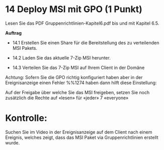 # 14 Deploy MSI mit GPO (1 Punkt)

Lesen Sie das PDF Gruppenrichtlinien-Kapitel6.pdf bis und mit Kapitel 6.5.



**Auftrag**

- 14.1 Erstellen Sie einen Share für die Bereitstellung des zu verteilenden MSI Pakets.

- 14.2 Laden Sie das aktuelle 7-Zip MSI herunter.

- 14.3 Verteilen Sie das 7-Zip MSI auf Ihrem Client in der Domäne



Achtung: Sofern Sie die GPO richtig konfiguriert haben aber in der Ereignisanzeige einen Fehler %%1274 haben dann hilft diese Einstellung: 



Auf der Freigabe über welche Sie das MSI freigeben, setzen Sie noch zusätzlich die Rechte auf «lesen» für «jeder» 7 «everyone»





# Kontrolle:

Suchen Sie im Video in der Ereignisanzeige auf dem Client nach einem Ereignis, welches zeigt, dass das MSI Paket via Gruppenrichtlinien erstellt wurde. 

